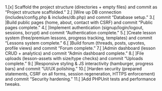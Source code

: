 1.[x] Scaffold the project structure (directories + empty files) and commit as “Project structure scaffolded.”
2.[ ]Wire up DB connection (includes/config.php & includes/db.php) and commit “Database setup.”
3.[ ]Build public pages (home, about, contact with CSRF) and commit “Public pages complete.”
4.[ ]Implement authentication (signup/login/logout, sessions, bcrypt) and commit “Authentication complete.”
5.[ ]Create lesson system (free/premium lessons, progress tracking, templates) and commit “Lessons system complete.”
6.[ ]Build forum (threads, posts, upvotes, profile views) and commit “Forum complete.”
7.[ ]Admin dashboard (lesson CRUD + analytics) and commit “Admin dashboard complete.”
8.[ ]File uploads (lesson-assets with size/type checks) and commit “Uploads complete.”
9.[ ]Responsive styling & JS interactivity (hamburger, progress bars) and commit “UI/UX polishing.”
10.[ ]Harden security (prepared statements, CSRF on all forms, session regeneration, HTTPS enforcement) and commit “Security hardening.”
11.[ ]Add PHPUnit tests and performance tweaks.